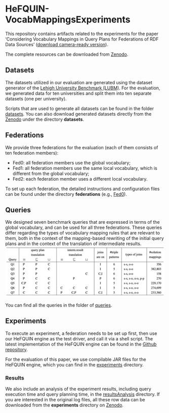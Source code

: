# HeFQUIN-VocabMappingsExperiments
This repository contains artifacts related to the experiments for the paper ‘Considering Vocabulary Mappings in Query Plans for Federations of RDF Data Sources’ ([download camera-ready version](https://www.ida.liu.se/~sijch63/files/vocabMapping_CoopIS2023.pdf)). 

The complete resources can be downloaded from [Zenodo](https://doi.org/10.5281/zenodo.8114487).

## Datasets
The datasets utilized in our evaluation are generated using the dataset generator of the [Lehigh University Benchmark (LUBM)](http://swat.cse.lehigh.edu/projects/lubm/). For the evaluation, we generated data for ten universities and split them into ten separate datasets (one per university). 

Scripts that are used to generate all datasets can be found in the folder [datasets](https://github.com/LiUSemWeb/HeFQUIN-VocabMappingsExperiments/tree/main/datasets). 
You can also download generated datasets directly from the [Zenodo](https://zenodo.org/record/8114487) under the directory **datasets**.


## Federations
We provide three federations for the evaluation (each of them consists of ten federation members):
- Fed0: all federation members use the global vocabulary;
- Fed1: all federation members use the same local vocabulary, which is different from the global vocabulary;
- Fed2: each federation member uses a different local vocabulary.

To set up each federation, the detailed instructions and configuration files can be found under the directory **federations** (e.g., [Fed0](https://github.com/LiUSemWeb/HeFQUIN-VocabMappingsExperiments/tree/main/federations/fed0)).


## Queries
We designed seven benchmark queries that are expressed in terms of the global vocabulary, and can be used for all three federations. 
These queries differ regarding the types of vocabulary mapping rules that are relevant to them, both in the context of the mapping-based rewriting of the initial query plans and in the context of the translation of intermediate results.
![table_queries](figure/table_queries.png)

You can find all the queries in the folder of [queries](https://github.com/LiUSemWeb/HeFQUIN-VocabMappingsExperiments/tree/main/queries).


## Experiments
To execute an experiment, a federation needs to be set up first, then use our HeFQUIN engine as the test driver, and call it via a shell script.
The latest implementation of the HeFQUIN engine can be found in the [Github repository](https://github.com/LiUSemWeb/HeFQUIN).

For the evaluation of this paper, we use compilable JAR files for the HeFQUIN engine, which you can find in the [experiments](https://github.com/LiUSemWeb/HeFQUIN-VocabMappingsExperiments/tree/main/experiments) directory.


### Results
We also include an analysis of the experiment results, including query execution time and query planning time, in the [resultsAnalysis](https://github.com/LiUSemWeb/HeFQUIN-VocabMappingsExperiments/tree/main/resultsAnalysis) directory. 
If you are interested in the original log files, all these row data can be downloaded from the **experiments** directory on [Zenodo](https://doi.org/10.5281/zenodo.8114487).
